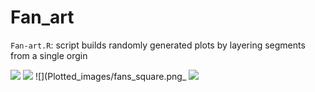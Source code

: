 # Fan_art

`Fan-art.R`: script builds randomly generated plots by layering segments from a single orgin

![](Plotted_images/PlottedFans.png)
![](Plotted_images/fans_monochrome.png)
![](Plotted_images/fans_square.png_
![](Plotted_images/Segments_bg_dark_2.png)